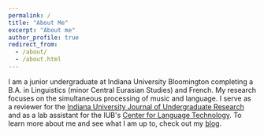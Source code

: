 ```yaml
---
permalink: /
title: "About Me"
excerpt: "About me"
author_profile: true
redirect_from: 
  - /about/
  - /about.html
---
```


I am a junior undergraduate at Indiana University Bloomington completing a B.A. in Linguistics (minor Central Eurasian Studies) and French. My research focuses on the simultaneous processing of music and language. I serve as a reviewer for the <a href="https://iujur.iu.edu/">Indiana University Journal of Undergraduate Research</a> and as a lab assistant for the IUB's <a href="https://celt.indiana.edu/">Center for Language Technology</a>. To learn more about me and see what I am up to, check out my <a href="https://dmpope.github.io/year-archive/">blog</a>.

